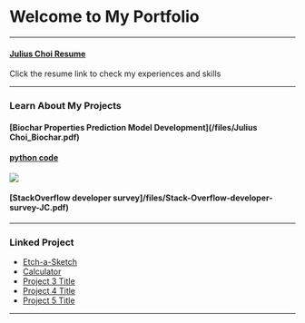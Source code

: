 # Welcome to My Portfolio

---

#### [Julius Choi Resume](/files/resume.pdf)
Click the resume link to check my experiences and skills

---
### Learn About My Projects

<!--#### [Internal Blog Post Project](/bank.md)-->
#### [Biochar Properties Prediction Model Development](/files/Julius Choi_Biochar.pdf)
#### [python code](/bank.md)
<img src="images/charcoal.png?raw=true"/>

#### [StackOverflow developer survey]/files/Stack-Overflow-developer-survey-JC.pdf)
---
<!--
#### [Linked File Project](/files/Day 12 - 21 days to data.pdf)
<img src="images/Julius Choi.png?raw=true"/>
I am going to add my biochar project and some projects from IBM data analyst program.  

---
#### [External Link Project](https://www.linkedin.com/in/drspchoi)
[<img src="images/21 Days To Data Challenge What I've Learned Cover.png?raw=true"/>](https://www.linkedin.com/in/JuliusChoi)
I still have no idea what I would include here


---
#### [Education Project](https://www.linkedin.com/pulse/massachusetts-education-analysis-samantha-paul/)
[<img src="images/21 Days To Data Challenge What I've Learned Cover.png?raw=true"/>](https://www.linkedin.com/pulse/what-i-learned-21-days-data-avery-smith)
In this case study from Data Analytics Accelerator, I was prompted to analyze the State of Massachusetts education data. The main focuses were:
What schools are struggling the most?
How does class size affect college admission?
What are the top math schools in the state? 

---
-->
### Linked Project

- [Etch-a-Sketch](https://drspchoi.github.io/etch-a-sketch/)
- [Calculator](https://drspchoi.github.io/calculator/)
- [Project 3 Title](http://example.com/)
- [Project 4 Title](http://example.com/)
- [Project 5 Title](http://example.com/)

---




